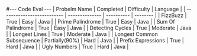 #--- Code Eval ---
| Probelm Name               | Completed      | Difficulty | Language |
| -------------------------- | -------------- | ---------- | -------- |
| FizzBuzz                   | True           | Easy       | Java     |
| Prime Palindrome           | True           | Easy       | Java     |
| Sum Of Palindrome          | True           | Easy       | Java     |
| Detecting Cycles           | True           | Moderate   | Java     |
| Longest Lines              | True           | Moderate   | Java     |
| Longest Common Subsequence | Partially(90%) | Hard       | Java     |
| Prefix Expressions         | True           | Hard       | Java     |
| Ugly Numbers               | True           | Hard       | Java     |
